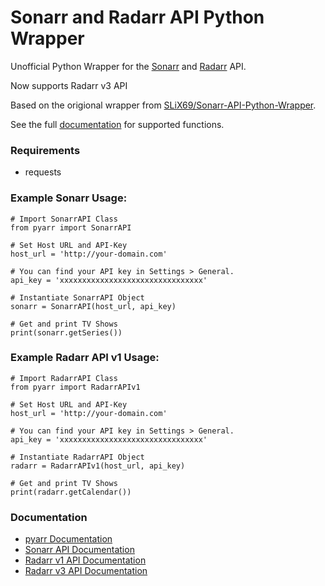 # Sonarr and Radarr API Python Wrapper

Unofficial Python Wrapper for the [Sonarr](https://github.com/Sonarr/Sonarr) and [Radarr](https://github.com/Radarr/Radarr) API.

Now supports Radarr v3 API


Based on the origional wrapper from [SLiX69/Sonarr-API-Python-Wrapper](https://github.com/SLiX69/Sonarr-API-Python-Wrapper).

See the full [documentation](https://docs.totaldebug.uk/PyArr/) for supported functions.

### Requirements

- requests

### Example Sonarr Usage:

```
# Import SonarrAPI Class
from pyarr import SonarrAPI

# Set Host URL and API-Key
host_url = 'http://your-domain.com'

# You can find your API key in Settings > General.
api_key = 'xxxxxxxxxxxxxxxxxxxxxxxxxxxxxxxx'

# Instantiate SonarrAPI Object
sonarr = SonarrAPI(host_url, api_key)

# Get and print TV Shows
print(sonarr.getSeries())
```

### Example Radarr API v1 Usage:

```
# Import RadarrAPI Class
from pyarr import RadarrAPIv1

# Set Host URL and API-Key
host_url = 'http://your-domain.com'

# You can find your API key in Settings > General.
api_key = 'xxxxxxxxxxxxxxxxxxxxxxxxxxxxxxxx'

# Instantiate RadarrAPI Object
radarr = RadarrAPIv1(host_url, api_key)

# Get and print TV Shows
print(radarr.getCalendar())
```

### Documentation

- [pyarr Documentation](https://docs.totaldebug.uk/pyarr)
- [Sonarr API Documentation](https://github.com/Sonarr/Sonarr/wiki/API)
- [Radarr v1 API Documentation](https://github.com/Radarr/Radarr/wiki/API)
- [Radarr v3 API Documentation](https://radarr.video/docs/api)
